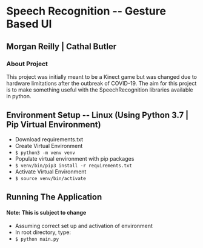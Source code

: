 # Speech Recognition -- Gesture Based UI
## Morgan Reilly | Cathal Butler

### About Project
This project was initially meant to be a Kinect game but was changed due to hardware limitations after the outbreak of COVID-19.
The aim for this project is to make something useful with the SpeechRecognition libraries available in python.

## Environment Setup -- Linux (Using Python 3.7 | Pip Virtual Environment)
* Download requirements.txt
* Create Virtual Environment
* `$ python3 -m venv venv`
* Populate virtual environment with pip packages
* `$ venv/bin/pip3 install -r requirements.txt`
* Activate Virtual Environment
* `$ source venv/bin/activate`

## Running The Application
#### Note: This is subject to change
* Assuming correct set up and activation of environment
* In root directory, type:
* `$ python main.py`
